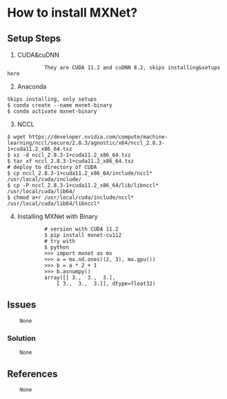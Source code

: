 # How to install MXNet?

## Setup Steps
1. CUDA&cuDNN
```
			They are CUDA 11.2 and cuDNN 8.2, skips installing&setups here
```
2. Anaconda
```
Skips installing, only setups
$ conda create --name mxnet-binary
$ conda activate mxnet-binary
```
3. NCCL
```
$ wget https://developer.nvidia.com/compute/machine-learning/nccl/secure/2.8.3/agnostic/x64/nccl_2.8.3-1+cuda11.2_x86_64.txz
$ xz -d nccl_2.8.3-1+cuda11.2_x86_64.txz
$ tar xf nccl_2.8.3-1+cuda11.2_x86_64.txz
# deploy to directory of CUDA
$ cp nccl_2.8.3-1+cuda11.2_x86_64/include/nccl* /usr/local/cuda/include/
$ cp -P nccl_2.8.3-1+cuda11.2_x86_64/lib/libnccl* /usr/local/cuda/lib64/
$ chmod a+r /usr/local/cuda/include/nccl* /usr/local/cuda/lib64/libnccl*
```
4. Installing MXNet with Binary
```
			# version with CUDA 11.2
			$ pip install mxnet-cu112
			# try with
			$ python
			>>> import mxnet as mx
			>>> a = mx.nd.ones((2, 3), mx.gpu())
			>>> b = a * 2 + 1
			>>> b.asnumpy()
			array([[ 3.,  3.,  3.],
				[ 3.,  3.,  3.]], dtype=float32)
```
## Issues
		None
### Solution
		None
## References
		None
